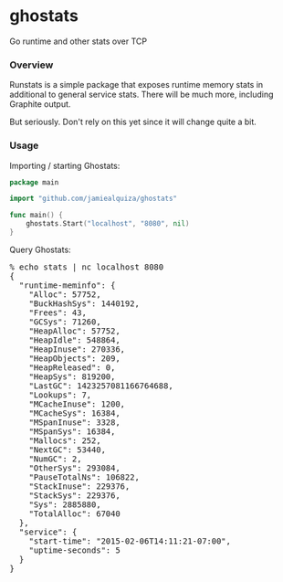 # ghostats
Go runtime and other stats over TCP

### Overview

Runstats is a simple package that exposes runtime memory stats in additional to general service stats. There will be much more, including Graphite output.

But seriously. Don't rely on this yet since it will change quite a bit.

### Usage

Importing / starting Ghostats:
```go
package main

import "github.com/jamiealquiza/ghostats"

func main() {
	ghostats.Start("localhost", "8080", nil)
}
```

Query Ghostats:
<pre>
% echo stats | nc localhost 8080
{
  "runtime-meminfo": {
    "Alloc": 57752,
    "BuckHashSys": 1440192,
    "Frees": 43,
    "GCSys": 71260,
    "HeapAlloc": 57752,
    "HeapIdle": 548864,
    "HeapInuse": 270336,
    "HeapObjects": 209,
    "HeapReleased": 0,
    "HeapSys": 819200,
    "LastGC": 1423257081166764688,
    "Lookups": 7,
    "MCacheInuse": 1200,
    "MCacheSys": 16384,
    "MSpanInuse": 3328,
    "MSpanSys": 16384,
    "Mallocs": 252,
    "NextGC": 53440,
    "NumGC": 2,
    "OtherSys": 293084,
    "PauseTotalNs": 106822,
    "StackInuse": 229376,
    "StackSys": 229376,
    "Sys": 2885880,
    "TotalAlloc": 67040
  },
  "service": {
    "start-time": "2015-02-06T14:11:21-07:00",
    "uptime-seconds": 5
  }
}
</pre>
